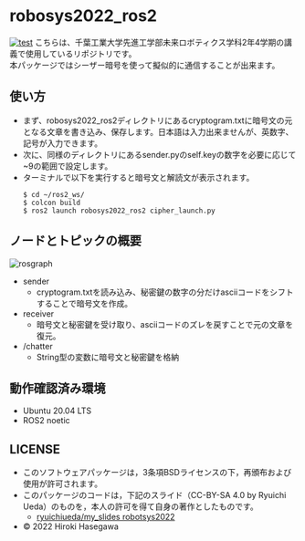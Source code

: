 # robosys2022_ros2
[![test](https://github.com/HirokiHasegawa777/robosys2022_ros2/actions/workflows/test.yml/badge.svg)](https://github.com/HirokiHasegawa777/robosys2022_ros2/actions/workflows/test.yml)
こちらは、千葉工業大学先進工学部未来ロボティクス学科2年4学期の講義で使用しているリポジトリです。  
本パッケージではシーザー暗号を使って擬似的に通信することが出来ます。
## 使い方
* まず、robosys2022_ros2ディレクトリにあるcryptogram.txtに暗号文の元となる文章を書き込み、保存します。日本語は入力出来ませんが、英数字、記号が入力できます。
* 次に、同様のディレクトリにあるsender.pyのself.keyの数字を必要に応じて~9の範囲で設定します。
* ターミナルで以下を実行すると暗号文と解読文が表示されます。
  ```
  $ cd ~/ros2_ws/
  $ colcon build
  $ ros2 launch robosys2022_ros2 cipher_launch.py
  ```
## ノードとトピックの概要
![rosgraph](https://user-images.githubusercontent.com/82253845/215096896-f774c5e2-7280-493e-aea8-57dccaeedf7a.png)
* sender
    * cryptogram.txtを読み込み、秘密鍵の数字の分だけasciiコードをシフトすることで暗号文を作成。
* receiver
    * 暗号文と秘密鍵を受け取り、asciiコードのズレを戻すことで元の文章を復元。
* /chatter
    * String型の変数に暗号文と秘密鍵を格納
## 動作確認済み環境
* Ubuntu 20.04 LTS
* ROS2 noetic
## LICENSE
* このソフトウェアパッケージは，3条項BSDライセンスの下，再頒布および使用が許可されます。  
* このパッケージのコードは，下記のスライド（CC-BY-SA 4.0 by Ryuichi Ueda）のものを，本人の許可を得て自身の著作としたものです。  
  * [ryuichiueda/my_slides robotsys2022](https://github.com/ryuichiueda/my_slides/tree/master/robosys_2022)
* © 2022 Hiroki Hasegawa
